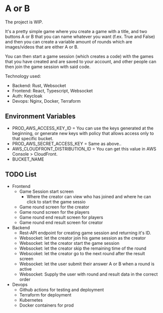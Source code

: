 # A or B
The project is WIP.

It's a pretty simple game where you create a game with a title, and two buttons A or B that you can name whatever you want (f.ex. True and False) and then you can create a variable amount of rounds which are images/videos that are either A or B.

You can then start a game session (which creates a code) with the games that you have created and are saved to your account, and other people can then join the game session with said code.

Technology used:
* Backend: Rust, Websocket
* Frontend: React, Typescript, Websocket
* Auth: Keycloak
* Devops: Nginx, Docker, Terraform

## Environment Variables
* PROD_AWS_ACCESS_KEY_ID = You can use the keys generated at the beginning, or generate new keys with policy that allows access only to that specific bucket.
* PROD_AWS_SECRET_ACCESS_KEY = Same as above..
* AWS_CLOUDFRONT_DISTRIBUTION_ID = You can get this value in AWS Console > CloudFront.
* BUCKET_NAME

## TODO List
* Frontend
  * Game Session start screen
    * Where the creator can view who has joined and where he can click to start the game sessio
  * Game round screen for the creator
  * Game round screen for the players
  * Game round end result screen for players
  * Game round end result screen for creator
* Backend
  * Rest-API endpoint for creating game session and returning it's ID.
  * Websocket: let the creator join his game session as the creator
  * Websocket: let the creator start the game session
  * Websocket: let the creator skip the remaining time of the round
  * Webscoket: let the creator go to the next round after the result screen
  * Websocket: let the user submit their answer A or B when a round is active
  * Websocket: Supply the user with round and result data in the correct order
* Devops
  * Github actions for testing and deployment
  * Terraform for deployment
  * Kubernetes
  * Docker containers for prod
